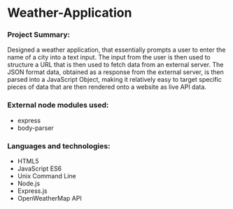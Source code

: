 # Weather-Application
### Project Summary:
Designed a weather application, that essentially prompts a user to enter the name of a city into a text input. The input from the user is then used to structure a URL that is then used to fetch data from an external server. The JSON format data, obtained as a response from the external server, is then parsed into a JavaScript Object, making it relatively easy to target specific pieces of data that are then rendered onto a website as live API data.
### External node modules used:
- express
- body-parser
### Languages and technologies:
- HTML5 
- JavaScript ES6
- Unix Command Line
- Node.js
- Express.js
- OpenWeatherMap API
